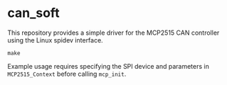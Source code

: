 # can_soft

This repository provides a simple driver for the MCP2515 CAN controller using the Linux spidev interface.

```
make
```

Example usage requires specifying the SPI device and parameters in `MCP2515_Context` before calling `mcp_init`.
